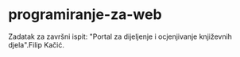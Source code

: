 # programiranje-za-web
Zadatak za završni ispit: "Portal za dijeljenje i ocjenjivanje književnih djela".Filip Kačić.
